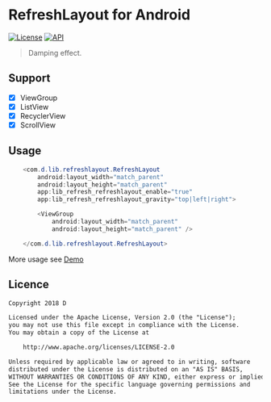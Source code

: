 # RefreshLayout for Android

[![License](https://img.shields.io/badge/license-Apache%202-green.svg)](https://www.apache.org/licenses/LICENSE-2.0)
[![API](https://img.shields.io/badge/API-11%2B-green.svg?style=flat)](https://android-arsenal.com/api?level=11)

> Damping effect.

## Support
- [x] ViewGroup
- [x] ListView
- [x] RecyclerView
- [x] ScrollView

## Usage
```java
    <com.d.lib.refreshlayout.RefreshLayout
        android:layout_width="match_parent"
        android:layout_height="match_parent"
        app:lib_refresh_refreshlayout_enable="true"
        app:lib_refresh_refreshlayout_gravity="top|left|right">

        <ViewGroup
            android:layout_width="match_parent"
            android:layout_height="match_parent" />

    </com.d.lib.refreshlayout.RefreshLayout>
```

More usage see [Demo](app/src/main/java/com/d/refreshlayout/MainActivity.java)

## Licence

```txt
Copyright 2018 D

Licensed under the Apache License, Version 2.0 (the "License");
you may not use this file except in compliance with the License.
You may obtain a copy of the License at

    http://www.apache.org/licenses/LICENSE-2.0

Unless required by applicable law or agreed to in writing, software
distributed under the License is distributed on an "AS IS" BASIS,
WITHOUT WARRANTIES OR CONDITIONS OF ANY KIND, either express or implied.
See the License for the specific language governing permissions and
limitations under the License.
```

